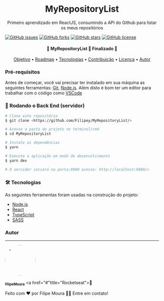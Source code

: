 <h1 align="center"> MyRepositoryList </h1>

<p align="center">Primeiro aprendizado em ReactJS, consumindo a API do Github para listar os meus repositórios </p>


<a href="https://github.com/Filipey/MyRepositoryList/issues"><img alt="GitHub issues" src="https://img.shields.io/github/issues/Filipey/MyRepositoryList"></a>
<a href="https://github.com/Filipey/MyRepositoryList/network"><img alt="GitHub forks" src="https://img.shields.io/github/forks/Filipey/MyRepositoryList"></a>
<a href="https://github.com/Filipey/MyRepositoryList/stargazers"><img alt="GitHub stars" src="https://img.shields.io/github/stars/Filipey/MyRepositoryList"></a>
<a href="https://github.com/Filipey/MyRepositoryList"><img alt="GitHub license" src="https://img.shields.io/github/license/Filipey/MyRepositoryList"></a>

<h4 align="center"> 
	🚧  MyRepositoryList 🚀 Finalizado 🚧
</h4>

<p align="center">
 <a href="#objetivo">Objetivo</a> •
 <a href="#roadmap">Roadmap</a> • 
 <a href="#tecnologias">Tecnologias</a> • 
 <a href="#contribuicao">Contribuição</a> • 
 <a href="#licenc-a">Licença</a> • 
 <a href="#autor">Autor</a>
</p>

### Pré-requisitos

Antes de começar, você vai precisar ter instalado em sua máquina as seguintes ferramentas:
[Git](https://git-scm.com), [Node.js](https://nodejs.org/en/). 
Além disto é bom ter um editor para trabalhar com o código como [VSCode](https://code.visualstudio.com/)

### 🎲 Rodando o Back End (servidor)

```bash
# Clone este repositório
$ git clone <https://github.com/Filipey/MyRepositoryList/>

# Acesse a pasta do projeto no terminal/cmd
$ cd MyRepositoryList

# Instale as dependências
$ yarn

# Execute a aplicação em modo de desenvolvimento
$ yarn dev

# O servidor inciará na porta:8080 acesse: http://localhost:8080/>
```

### 🛠 Tecnologias

As seguintes ferramentas foram usadas na construção do projeto:

- [Node.js](https://nodejs.org/en/)
- [React](https://pt-br.reactjs.org/)
- [TypeScript](https://www.typescriptlang.org/)
- [SASS](https://sass-lang.com/documentation)

### Autor
---

<a href="https://github.com/Filipey">
 <img style="border-radius: 50%;" src="https://avatars.githubusercontent.com/u/85424389?s=400&u=417925037da99d2637c3714599830ae00c07c99a&v=4" width="100px;" alt=""/>
 <br />
  
 <sub><b> FlipeMoura</b></sub></a> <a href="#"title="Rocketseat">🚀</a>


Feito com ❤️ por Filipe Moura 👋🏽 Entre em contato!

